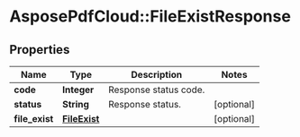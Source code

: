 ﻿# AsposePdfCloud::FileExistResponse


## Properties
Name | Type | Description | Notes
------------ | ------------- | ------------- | -------------
**code** | **Integer** | Response status code. | 
**status** | **String** | Response status. | [optional] 
**file_exist** | [**FileExist**](FileExist.md) |  | [optional] 


